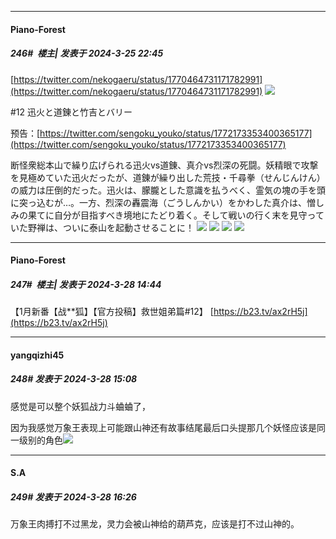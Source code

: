 ﻿
*****

####  Piano-Forest  
##### 246#         楼主| 发表于 2024-3-25 22:45

[https://twitter.com/nekogaeru/status/1770464731171782991](https://twitter.com/nekogaeru/status/1770464731171782991)
<img src="https://p.sda1.dev/16/31e752c2c175206366fb76e492d7ad6f/20240320_225924.jpg" referrerpolicy="no-referrer">

#12 迅火と道錬と竹吉とバリー

预告：[https://twitter.com/sengoku_youko/status/1772173353400365177](https://twitter.com/sengoku_youko/status/1772173353400365177)

断怪衆総本山で繰り広げられる迅火vs道錬、真介vs烈深の死闘。妖精眼で攻撃を見極めていた迅火だったが、道錬が繰り出した荒技・千尋拳（せんじんけん）の威力は圧倒的だった。迅火は、朦朧とした意識を払うべく、霊気の塊の手を頭に突っ込むが…。一方、烈深の轟震海（ごうしんかい）をかわした真介は、憎しみの果てに自分が目指すべき境地にたどり着く。そして戦いの行く末を見守っていた野禅は、ついに泰山を起動させることに！
<img src="https://p.sda1.dev/16/a7e87e7acd63f72f0b9dce872858e11f/img01 _5_.webp" referrerpolicy="no-referrer">
<img src="https://p.sda1.dev/16/303c052871231e277a6ef033f1e0ccd1/img02 _5_.webp" referrerpolicy="no-referrer">
<img src="https://p.sda1.dev/16/1e27aeedff97c190e381660301d1ddbd/img03 _5_.webp" referrerpolicy="no-referrer">
<img src="https://p.sda1.dev/16/55cb65abb9b56290451976b149f29ddc/img04 _5_.webp" referrerpolicy="no-referrer">


*****

####  Piano-Forest  
##### 247#         楼主| 发表于 2024-3-28 14:44

【1月新番【战**狐】【官方投稿】救世姐弟篇#12】 
[https://b23.tv/ax2rH5j](https://b23.tv/ax2rH5j)


*****

####  yangqizhi45  
##### 248#       发表于 2024-3-28 15:08

感觉是可以整个妖狐战力斗蛐蛐了，

因为我感觉万象王表现上可能跟山神还有故事结尾最后口头提那几个妖怪应该是同一级别的角色<img src="https://static.saraba1st.com/image/smiley/face2017/067.png" referrerpolicy="no-referrer">


*****

####  S.A  
##### 249#       发表于 2024-3-28 16:26

万象王肉搏打不过黑龙，灵力会被山神给的葫芦克，应该是打不过山神的。

